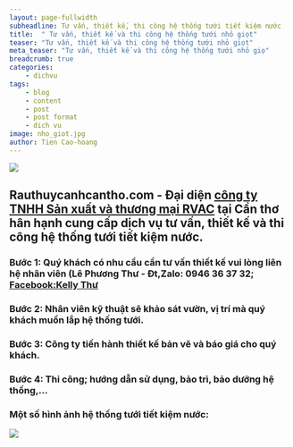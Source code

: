 ```yaml
---
layout: page-fullwidth
subheadline: Tư vấn, thiết kế, thi công hệ thống tưới tiết kiệm nước
title:  " Tư vấn, thiết kế và thi công hệ thống tưới nhỏ giọt"
teaser: "Tư vấn, thiết kế và thi công hệ thống tưới nhỏ giọt"
meta_teaser: "Tư vấn, thiết kế và thi công hệ thống tưới nhỏ giọ"
breadcrumb: true
categories:
    - dichvu
tags:
    - blog
    - content
    - post
    - post format
    - dich vu
image: nho_giot.jpg
author: Tien Cao-hoang
---
```

![](http://rvac.vn/Resource/UpLoad/Banner/Anh%20bia%20Thanh%20Long%20213102016020735.jpg)

## Rauthuycanhcantho.com - Đại diện [công ty TNHH Sản xuất và thương mại RVAC](http://rvac.vn) tại Cần thơ hân hạnh cung cấp dịch vụ tư vấn, thiết kế và thi công hệ thống tưới tiết kiệm nước.

### Bước 1: Quý khách có nhu cầu cần tư vấn thiết kế vui lòng liên hệ nhân viên (Lê Phương Thư - Đt,Zalo: 0946 36 37 32; [Facebook:Kelly Thư](https://www.facebook.com/kelly.thu.9) 

### Bước 2: Nhân viên kỹ thuật sẽ khảo sát vườn, vị trí mà quý khách muốn lắp hệ thống tưới.

### Bước 3: Công ty tiến hành thiết kế bản vẽ và báo giá cho quý khách.

### Bước 4: Thi công; hướng dẫn sử dụng, bảo trì, bảo dưỡng hệ thống,...

### Một số hình ảnh hệ thống tưới tiết kiệm nước:



![](http://rvac.vn/ckfinder/userfiles/images/TUOI%20PHUN.jpg)

